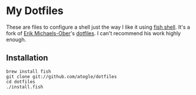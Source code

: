 # My Dotfiles
These are files to configure a shell just the way I like it using [fish shell](https://fishshell.com/). It's a fork of [Erik Michaels-Ober](https://github.com/sferik)'s [dotfiles](https://github.com/sferik/dotfiles). I can't recommend his work highly enough.

## Installation
    brew install fish
    git clone git://github.com/atogle/dotfiles
    cd dotfiles
    ./install.fish
